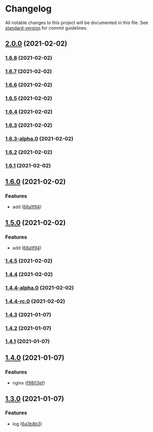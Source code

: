 # Changelog

All notable changes to this project will be documented in this file. See [standard-version](https://github.com/conventional-changelog/standard-version) for commit guidelines.

## [2.0.0](https://github.com/wforguo/study/compare/v1.6.8...v2.0.0) (2021-02-02)

### [1.6.8](https://github.com/wforguo/study/compare/v1.6.7...v1.6.8) (2021-02-02)

### [1.6.7](https://github.com/wforguo/study/compare/v1.6.6...v1.6.7) (2021-02-02)

### [1.6.6](https://github.com/wforguo/study/compare/v1.6.5...v1.6.6) (2021-02-02)

### [1.6.5](https://github.com/wforguo/study/compare/v1.6.4...v1.6.5) (2021-02-02)

### [1.6.4](https://github.com/wforguo/study/compare/v1.6.3...v1.6.4) (2021-02-02)

### [1.6.3](https://github.com/wforguo/study/compare/v1.6.3-alpha.0...v1.6.3) (2021-02-02)

### [1.6.3-alpha.0](https://github.com/wforguo/study/compare/v1.6.2...v1.6.3-alpha.0) (2021-02-02)

### [1.6.2](https://github.com/wforguo/study/compare/v1.6.1...v1.6.2) (2021-02-02)

### [1.6.1](https://github.com/wforguo/study/compare/v1.6.0...v1.6.1) (2021-02-02)

## [1.6.0](https://github.com/wforguo/study/compare/v1.4.5...v1.6.0) (2021-02-02)


### Features

* add ([68a1f94](https://github.com/wforguo/study/commit/68a1f940ef1b9b048602965426967c8d0c58319b))

## [1.5.0](https://github.com/wforguo/study/compare/v1.4.5...v1.5.0) (2021-02-02)


### Features

* add ([68a1f94](https://github.com/wforguo/study/commit/68a1f940ef1b9b048602965426967c8d0c58319b))

### [1.4.5](https://github.com/wforguo/study/compare/v1.4.4...v1.4.5) (2021-02-02)

### [1.4.4](https://github.com/wforguo/study/compare/v1.4.4-alpha.0...v1.4.4) (2021-02-02)

### [1.4.4-alpha.0](https://github.com/wforguo/study/compare/v1.4.4-rc.0...v1.4.4-alpha.0) (2021-02-02)

### [1.4.4-rc.0](https://github.com/wforguo/study/compare/v3.0.0...v1.4.4-rc.0) (2021-02-02)

### [1.4.3](https://github.com/wforguo/study/compare/v1.4.2...v1.4.3) (2021-01-07)

### [1.4.2](https://github.com/wforguo/study/compare/v1.4.1...v1.4.2) (2021-01-07)

### [1.4.1](https://github.com/wforguo/study/compare/v1.4.0...v1.4.1) (2021-01-07)

## [1.4.0](https://github.com/wforguo/study/compare/v1.3.0...v1.4.0) (2021-01-07)


### Features

* nginx ([f9803ef](https://github.com/wforguo/study/commit/f9803efad03cb8b287dec01acdf5ec315847e54f))

## [1.3.0](https://github.com/wforguo/study/compare/v1.2.4...v1.3.0) (2021-01-07)


### Features

* log ([6a3b8b3](https://github.com/wforguo/study/commit/6a3b8b3881e177cfe5758a9a259d640545fe0aa1))

